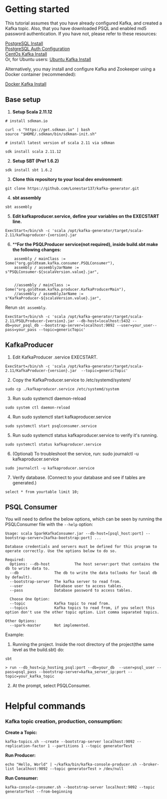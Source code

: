 # Getting started  
This tutorial assumes that you have already configured Kafka, and created a Kafka topic.  Also, that you have downloaded PSQL and enabled md5 password authentication.
If you have not, please refer to these resources:

[PostgreSQL Install](https://www.geeksforgeeks.org/install-postgresql-on-linux/)  
[PostgreSQL Auth Configuration](https://www.liquidweb.com/kb/change-postgresql-authentication-method-from-ident-to-md5/)  
[CentOs Kafka Install](https://www.digitalocean.com/community/tutorials/how-to-install-apache-kafka-on-centos-7)  
Or, for Ubuntu users:
[Ubuntu Kafka Install](https://www.digitalocean.com/community/tutorials/how-to-install-apache-kafka-on-ubuntu-20-04)  

Alternatively, you may install and configure Kafka and Zookeeper using a Docker container (recommended):

[Docker Kafka Install](https://towardsdatascience.com/how-to-install-apache-kafka-using-docker-the-easy-way-4ceb00817d8b)

## Base setup  
1. **Setup Scala 2.11.12**

```
# install sdkman.io

curl -s "https://get.sdkman.io" | bash
source "$HOME/.sdkman/bin/sdkman-init.sh"

# install latest version of scala 2.11 via sdkman

sdk install scala 2.11.12
```

2. **Setup SBT (Pref 1.6.2)**

`sdk install sbt 1.6.2`

3. **Clone this repository to your local dev environment:**

`git clone https://github.com/Lonestar137/kafka-generator.git`

4. **sbt assembly**

`sbt assembly`

5. **Edit kafkaproducer.service, define your variables on the EXECSTART line.**

```
ExecStart=/bin/sh -c 'scala /opt/kafka-generator/target/scala-2.11/kafkaproducer-{version}.jar 
```

6. ****For the PSQLProducer service(not required), inside build.sbt make the following changes:**
```
    assembly / mainClass := Some("org.goldteam.kafka.consumer.PSQLConsumer"),
    assembly / assemblyJarName := s"PSQLConsumer-${scalaVersion.value}.jar",


    //assembly / mainClass := Some("org.goldteam.kafka.producer.KafkaProducerMain"),
    //assembly / assemblyJarName := s"KafkaProducer-${scalaVersion.value}.jar",

```
Rerun `sbt assembly`.

```
ExecStart=/bin/sh -c 'scala /opt/kafka-generator/target/scala-2.11/PSQLProducer-{version}.jar --db-host=localhost:5432 --db=your_psql_db --bootstrap-server=localhost:9092 --user=your_user--pass=your_pass --topic=genericTopic'
```

## KafkaProducer
1. Edit KafkaProducer .service  EXECSTART.  

```
ExecStart=/bin/sh -c 'scala /opt/kafka-generator/target/scala-2.11/KafkaProducer-{version}.jar  --topic=genericTopic'
```

2. Copy the KafkaProducer.service to /etc/systemd/system/

`sudo cp ./kafkaproducer.service /etc/systemd/system`


3. Run sudo systemctl daemon-reload 

`sudo system ctl daemon-reload`

4. Run sudo systemctl start kafkaproducer.service

`sudo systemctl start psqlconsumer.service`

5. Run sudo systemctl status kafkaproducer.service to verify it's running.

`sudo systemctl status kafkaproducer.service`

6. (Optional) To troubleshoot the service, run:  sudo journalctl -u kafkaproducer.service

`sudo journalctl -u kafkaproducer.service`

7. Verify database. (Connect to your database and see if tables are generated.)

`select * from yourtable limit 10;`


## PSQL Consumer
You will need to define the below options, which can be seen by running the PSQLConsumer file with the `--help` option:
```
Usage: scala SparkKafkaConsumer.jar --db-host=[psql_host:port] --bootstrap-server=[kafka-bootstrap:port] ...

Database credentials and servers must be defined for this program to operate correctly. Use the options below to do so.

Required:
  Options: --db-host           The host server:port that contains the db to write data to.
  --db                The db to write the data to(looks for local db by default).
  --bootstrap-server  The kafka server to read from.
  --user              Database user to access tables.
  --pass              Database password to access tables.

  Choose One Option:
  --topic             Kafka topic to read from.
  --topics            Kafka topics to read from, if you select this option don't use the other topic option. List comma separated topics.

Other Options:
  --spark-master      Not implemented.
```

Example:
1. Running the project.  Inside the root directory of the project(the same level as the build.sbt) do:
```
sbt

> run --db_host=ip_hosting_psql:port --db=your_db  --user=psql_user --pass=psql_pass --bootstrap-server=kafka_server_ip:port --topic=your_kafka_topic
```

2. At the prompt, select PSQLConsumer.


# Helpful commands

### Kafka topic creation, production, consumption:

**Create a Topic:**

`kafka-topics.sh --create --bootstrap-server localhost:9092 --replication-factor 1 --partitions 1 --topic generatorTest`

**Run Producer:**

`echo "Hello, World" | ~/kafka/bin/kafka-console-producer.sh --broker-list localhost:9092 --topic generatorTest > /dev/null`

**Run Consumer:**

`kafka-console-consumer.sh --bootstrap-server localhost:9092 --topic generatorTest --from-beginning`
